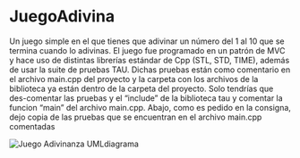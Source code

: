 # JuegoAdivina

Un juego simple en el que tienes que adivinar un número del 1 al 10 que se termina cuando lo adivinas. El juego fue programado en un patrón de MVC y hace uso de distintas librerías estándar de Cpp (STL, STD, TIME), además de usar la suite de pruebas TAU.  Dichas pruebas están como comentario en el archivo main.cpp del proyecto y la carpeta con los archivos de la biblioteca ya están dentro de la carpeta del proyecto. Solo tendrías que des-comentar las pruebas y el “include” de la biblioteca tau y comentar la funcion “main” del archivo main.cpp.
Abajo, como es pedido en la consigna, dejo copia de las pruebas que se encuentran en el archivo main.cpp comentadas

![Juego Adivinanza UMLdiagrama](https://github.com/user-attachments/assets/b1751a75-2305-42c1-99d5-57b552b3fea2)
